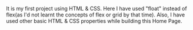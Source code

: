 It is my first project using HTML & CSS. Here I have used "float" instead of flex(as I'd not learnt the concepts of flex or grid by that time).
Also, I have used other basic HTML & CSS properties while building this Home Page.

